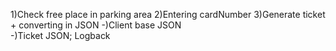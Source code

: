 1)Check free place in parking area
2)Entering cardNumber 
3)Generate ticket + converting in JSON
-)Client base JSON  
-)Ticket JSON;
Logback